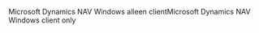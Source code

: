 <span data-ttu-id="352bf-101">Microsoft Dynamics NAV Windows alleen client</span><span class="sxs-lookup"><span data-stu-id="352bf-101">Microsoft Dynamics NAV Windows client only</span></span>